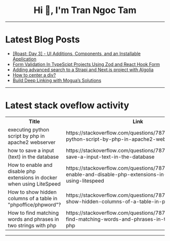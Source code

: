 <h1 align="center">Hi 👋, I'm Tran Ngoc Tam</h1>

---

# Latest Blog Posts 
<!-- BLOG-POST-LIST:START -->
- [[Roast: Day 3] - UI Additions, Components, and an Installable Application](https://dev.to/nmiller15/roast-day-3-ui-additions-components-and-an-installable-application-4ec8)
- [Form Validation In TypeScipt Projects Using Zod and React Hook Form](https://dev.to/strapi/form-validation-in-typescipt-projects-using-zod-and-react-hook-form-49g6)
- [Adding advanced search to a Strapi and Next.js project with Algolia](https://dev.to/strapi/adding-advanced-search-to-a-strapi-and-nextjs-project-with-algolia-453d)
- [How to center a div?](https://dev.to/neonx26/how-to-center-a-div-12ai)
- [Build Deep Linking with Mogua’s Solutions](https://dev.to/omnimind/build-deep-linking-with-moguas-solutions-5967)
<!-- BLOG-POST-LIST:END -->

---

# Latest stack oveflow activity
<table>
  <tr><th>Title</th><th>Link</th></tr>
  <!-- STACKOVERFLOW:START --><tr><td>executing python script by php in apache2 webserver</td><td>https://stackoverflow.com/questions/78763869/executing-python-script-by-php-in-apache2-webserver</td></tr><tr><td>how to save a input &lpar;text&rpar; in the database</td><td>https://stackoverflow.com/questions/78763868/how-to-save-a-input-text-in-the-database</td></tr><tr><td>How to enable and disable php extensions in docker when using LiteSpeed</td><td>https://stackoverflow.com/questions/78763865/how-to-enable-and-disable-php-extensions-in-docker-when-using-litespeed</td></tr><tr><td>How to show hidden columns of a table in &quot;phpoffice/phpword&quot;?</td><td>https://stackoverflow.com/questions/78763864/how-to-show-hidden-columns-of-a-table-in-phpoffice-phpword</td></tr><tr><td>How to find matching words and phrases in two strings with php</td><td>https://stackoverflow.com/questions/78763768/how-to-find-matching-words-and-phrases-in-two-strings-with-php</td></tr><!-- STACKOVERFLOW:END -->
</table>

---


